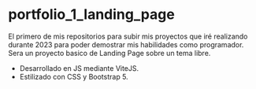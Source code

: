 # portfolio_1_landing_page

El primero de mis repositorios para subir mis proyectos que iré realizando durante 2023 para poder demostrar mis habilidades como programador. 
Sera un proyecto basico de Landing Page sobre un tema libre. 
- Desarrollado en JS mediante ViteJS.
- Estilizado con CSS y Bootstrap 5.
